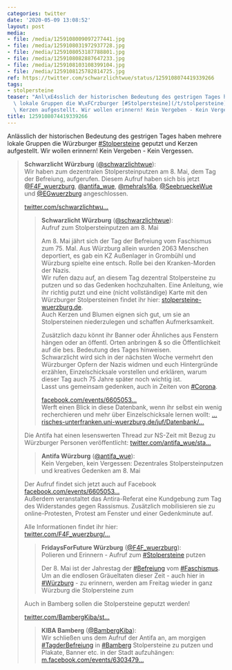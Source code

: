 ```yaml
---
categories: twitter
date: '2020-05-09 13:08:52'
layout: post
media:
- file: /media/1259108009097277441.jpg
- file: /media/1259108031972937728.jpg
- file: /media/1259108053187788801.jpg
- file: /media/1259108082887647233.jpg
- file: /media/1259108103108399104.jpg
- file: /media/1259108125782814725.jpg
ref: https://twitter.com/schwarzlichtwue/status/1259108074419339266
tags:
- stolpersteine
teaser: "Anl\xE4sslich der historischen Bedeutung des gestrigen Tages haben mehrere\
  \ lokale Gruppen die W\xFCrzburger [#Stolpersteine](/t/stolpersteine) geputzt und\
  \ Kerzen aufgestellt. Wir wollen erinnern! Kein Vergeben - Kein Vergessen. "
title: 1259108074419339266
---
```

Anlässlich der historischen Bedeutung des gestrigen Tages haben mehrere lokale Gruppen die Würzburger [#Stolpersteine](/t/stolpersteine) geputzt und Kerzen aufgestellt. Wir wollen erinnern! Kein Vergeben - Kein Vergessen. 
 
> <b>Schwarzlicht Würzburg</b> ([@schwarzlichtwue](https://twitter.com/schwarzlichtwue)):  
>Wir haben zum dezentralen Stolpersteinputzen am 8. Mai, dem Tag der Befreiung, aufgerufen. Diesem Aufruf haben sich bis jetzt [@F4F_wuerzburg](https://twitter.com/F4F_wuerzburg), [@antifa_wue](https://twitter.com/antifa_wue), [@mehrals16a](https://twitter.com/mehrals16a), [@SeebrueckeWue](https://twitter.com/SeebrueckeWue) und [@EGwuerzburg](https://twitter.com/EGwuerzburg) angeschlossen.  
>  
> [twitter.com/schwarzlichtwu…](https://twitter.com/schwarzlichtwue/status/1256941824532512770?s=19)  
>> <b>Schwarzlicht Würzburg</b> ([@schwarzlichtwue](https://twitter.com/schwarzlichtwue)):    
>>Aufruf zum Stolpersteinputzen am 8. Mai    
>>    
>>    
>>    
>>Am 8. Mai jährt sich der Tag der Befreiung vom Faschismus zum 75. Mal. Aus Würzburg allein wurden 2063 Menschen deportiert, es gab ein KZ Außenlager in Grombühl und Würzburg spielte eine entsch. Rolle bei den Kranken-Morden der Nazis.     
>>Wir rufen dazu auf, an diesem Tag dezentral Stolpersteine zu putzen und so das Gedenken hochzuhalten. Eine Anleitung, wie ihr richtig putzt und eine (nicht vollständige) Karte mit den Würzburger Stolpersteinen findet ihr hier: [stolpersteine-wuerzburg.de](https://www.stolpersteine-wuerzburg.de).    
>>Auch Kerzen und Blumen eignen sich gut, um sie an Stolpersteinen niederzulegen und schaffen Aufmerksamkeit.    
>>    
>>Zusätzlich dazu könnt ihr Banner oder Ähnliches aus Fenstern hängen oder an öffentl. Orten anbringen &amp; so die Öffentlichkeit auf die bes. Bedeutung des Tages hinweisen.    
>>Schwarzlicht wird sich in der nächsten Woche vermehrt den Würzburger Opfern der Nazis widmen und euch Hintergründe erzählen, Einzelschicksale vorstellen und erklären, warum dieser Tag auch 75 Jahre später noch wichtig ist.    
>>Lasst uns gemeinsam gedenken, auch in Zeiten von [#Corona](/t/corona).    
>>    
>>    
>>    
>>[facebook.com/events/6605053…](https://www.facebook.com/events/660505361176187/)    
>>Werft einen Blick in diese Datenbank, wenn ihr selbst ein wenig recherchieren und mehr über Einzelschicksale lernen wollt: […risches-unterfranken.uni-wuerzburg.de/juf/Datenbank/…](http://www.historisches-unterfranken.uni-wuerzburg.de/juf/Datenbank/juf.php)    
>  
>  
>Die Antifa hat einen lesenswerten Thread zur NS-Zeit mit Bezug zu Würzburger Personen veröffentlicht: [twitter.com/antifa_wue/sta…](https://twitter.com/antifa_wue/status/1257536888212271106?s=19)  
>> <b>Antifa Würzburg</b> ([@antifa_wue](https://twitter.com/antifa_wue)):    
>>Kein Vergeben, kein Vergessen: Dezentrales Stolpersteinputzen und kreatives Gedenken am 8. Mai     
>  
>  
>Der Aufruf findet sich jetzt auch auf Facebook [facebook.com/events/6605053…](https://www.facebook.com/events/660505361176187/)  
>Außerdem veranstaltet das Antira-Referat eine Kundgebung zum Tag des Widerstandes gegen Rassismus. Zusätzlich mobilisieren sie zu online-Protesten, Protest am Fenster und einer Gedenkminute auf.   
>  
>  
>  
>Alle Informationen findet ihr hier:    
>[twitter.com/F4F_wuerzburg/…](https://twitter.com/F4F_wuerzburg/status/1257987157240799233?s=19)  
>> <b>FridaysForFuture Würzburg</b> ([@F4F_wuerzburg](https://twitter.com/F4F_wuerzburg)):    
>>Polieren und Erinnern - Aufruf zum [#Stolpersteine](/t/stolpersteine) putzen     
>>    
>>    
>>    
>>Der 8. Mai ist der Jahrestag der [#Befreiung](/t/befreiung) vom [#Faschismus](/t/faschismus). Um an die endlosen Gräueltaten dieser Zeit - auch hier in [#Würzburg](/t/würzburg) - zu erinnern,  werden am Freitag wieder in ganz Würzburg die Stolpersteine zum     
>>    
>>     
>  
>  
>Auch in Bamberg sollen die Stolpersteine geputzt werden!  
>  
>[twitter.com/BambergKiba/st…](https://twitter.com/BambergKiba/status/1258343758157971459?s=19)  
>> <b>KIBA Bamberg</b> ([@BambergKiba](https://twitter.com/BambergKiba)):    
>>Wir schließen uns dem Aufruf der Antifa an, am morgigen [#TagderBefreiung](/t/tagderbefreiung) in [#Bamberg](/t/bamberg) Stolpersteine zu putzen und Plakate, Banner etc. in der Stadt aufzuhängen: [m.facebook.com/events/6303479…](https://m.facebook.com/events/630347920850047)    
>  
>  

